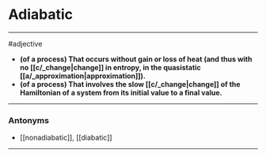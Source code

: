 # Adiabatic
---
#adjective
- **(of a process) That occurs without gain or loss of heat (and thus with no [[c/_change|change]] in entropy, in the quasistatic [[a/_approximation|approximation]]).**
- **(of a process) That involves the slow [[c/_change|change]] of the Hamiltonian of a system from its initial value to a final value.**
---
### Antonyms
- [[nonadiabatic]], [[diabatic]]
---
